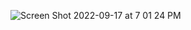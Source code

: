 ![Screen Shot 2022-09-17 at 7 01 24 PM](https://user-images.githubusercontent.com/113051612/190879081-e36087a6-07db-43bd-95c1-848ad2f87ea4.png)
